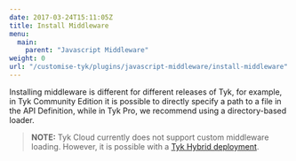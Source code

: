 ```yaml
---
date: 2017-03-24T15:11:05Z
title: Install Middleware
menu:
  main:
    parent: "Javascript Middleware"
weight: 0
url: "/customise-tyk/plugins/javascript-middleware/install-middleware"
---
```


Installing middleware is different for different releases of Tyk, for example, in Tyk Community Edition it is possible to directly specify a path to a file in the API Definition, while in Tyk Pro, we recommend using a directory-based loader.

> **NOTE:** Tyk Cloud currently does not support custom middleware loading. However, it is possible with a [Tyk Hybrid deployment][1].

[1]: /docs/customise-tyk/plugins/javascript-middleware/install-middleware/tyk-hybrid/